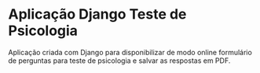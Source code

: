 # Aplicação Django Teste de Psicologia
Aplicação criada com Django para disponibilizar de modo online formulário de perguntas para teste de psicologia e salvar as respostas em PDF.
